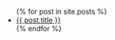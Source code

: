 <ul>
  {% for post in site.posts %}
    <li>
      <a href="blogdemo/{{ post.url | relative_url }}">{{ post.title }}</a>
    </li>
  {% endfor %}
</ul>